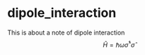 # dipole_interaction
This is about a note of dipole interaction
$$
\hat{H}=\hbar \omega \hat{\sigma}^{\dagger}\hat{\sigma}
$$
